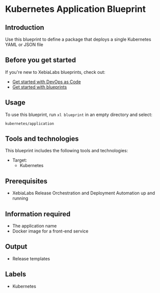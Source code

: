 # Kubernetes Application Blueprint

## Introduction

Use this blueprint to define a package that deploys a single Kubernetes YAML or JSON file

## Before you get started

If you're new to XebiaLabs blueprints, check out:

* [Get started with DevOps as Code](https://docs.xebialabs.com/xl-release/concept/get-started-with-devops-as-code.html)
* [Get started with blueprints](https://docs.xebialabs.com/xl-release/concept/get-started-with-blueprints.html)

## Usage

To use this blueprint, run `xl blueprint` in an empty directory and select:

```plain
kubernetes/application
```

## Tools and technologies

This blueprint includes the following tools and technologies:

* Target:
  * Kubernetes

## Prerequisites

* XebiaLabs Release Orchestration and Deployment Automation up and running

## Information required

* The application name
* Docker image for a front-end service

## Output

* Release templates

## Labels

* Kubernetes


